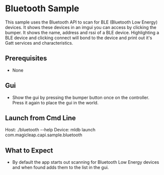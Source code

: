# Bluetooth Sample

This sample uses the Bluetooth API to scan for BLE (Bluetooth Low
Energy) devices.  It shows these devices in an imgui you can access by
clicking the bumper.  It shows the name, address and rssi of a BLE
device.  Highlighting a BLE device and clicking connect will bond to
the device and print out it's Gatt services and characteristics.

## Prerequisites
  - None

## Gui
  - Show the gui by pressing the bumper button once on the
    controller.  Press it again to place the gui in the world.

## Launch from Cmd Line

Host: ./bluetooth --help
Device: mldb launch com.magicleap.capi.sample.bluetooth

## What to Expect

 - By default the app starts out scanning for Bluetooth Low Energy
   devices and when found adds them to the list in the gui.
